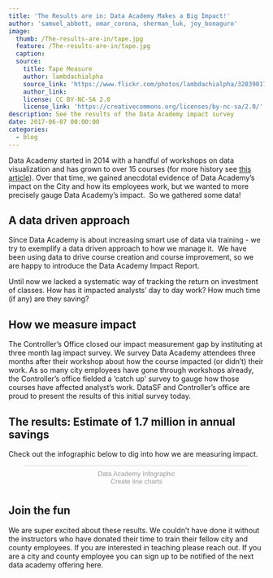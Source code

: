 ```yaml
---
title: 'The Results are in: Data Academy Makes a Big Impact!'
author: 'samuel_abbott, omar_corona, sherman_luk, joy_bonaguro'
image:
  thumb: /The-results-are-in/tape.jpg
  feature: /The-results-are-in/tape.jpg
  caption:
  source:
    title: Tape Measure
    author: lambdachialpha
    source_link: 'https://www.flickr.com/photos/lambdachialpha/328390174/in/photolist-v25Xy-7JvgtG-dY6sMn-4j2p2E-8Sqpe4-9dfUJP-ehgf2p-7KbjLj-9dJy2r-eP9R1S-bAKq2g-51n6E1-54YzG-4KXTkF-4hc2Z-4hc4i-Ts8eTu-bcMuqH-2g9sjp-6UcKUx-4ojnNP-8QynpR-cq1TcC-TXrVju-3uLSz-7paYhM-z7zAF-5aW5hx-7982YG-6noDSs-afQKDQ-pH23Ud-4PHB3t-kZBBm-3uLNi-4z9zZX-bGDM6H-gxhesD-MjCWp-3uLU1-3SU3W-o9Eo8V-4hc3R-UcYhqJ-akS6xk-aYyGEB-piTyFR-brJs5G-Fnfku8-9kfBpZ'
    author_link:
    license: CC BY-NC-SA 2.0
    license_link: 'https://creativecommons.org/licenses/by-nc-sa/2.0/'
description: See the results of the Data Academy impact survey
date: 2017-06-07 00:00:00
categories:
  - blog
---
```



Data Academy started in 2014 with a handful of workshops on data visualization and has grown to over 15 courses (for more history see [this article](http://datasmart.ash.harvard.edu/news/article/san-franciscos-data-academy-develops-a-data-savvy-workforce-973)). Over that time, we gained anecdotal evidence of Data Academy’s impact on the City and how its employees work, but we wanted to more precisely gauge Data Academy’s impact.  So we gathered some data!

## A data driven approach

Since Data Academy is about increasing smart use of data via training - we try to exemplify a data driven approach to how we manage it.  We have been using data to drive course creation and course improvement, so we are happy to introduce the Data Academy Impact Report.

Until now we lacked a systematic way of tracking the return on investment of classes. How has it impacted analysts’ day to day work? How much time (if any) are they saving?

## How we measure impact

The Controller’s Office closed our impact measurement gap by instituting at three month lag impact survey. We survey Data Academy attendees three months after their workshop about how the course impacted (or didn’t) their work. As so many city employees have gone through workshops already, the Controller’s office fielded a ‘catch up’ survey to gauge how those courses have affected analyst’s work. DataSF and Controller’s office are proud to present the results of this initial survey today.

## The results: Estimate of 1.7 million in annual savings

Check out the infographic below to dig into how we are measuring impact.

<div class="infogram-embed" data-id="data_academy_infographic" data-type="interactive" data-title="Data Academy Infographic"></div>

<script>!function(e,t,s,i){var n="InfogramEmbeds",o=e.getElementsByTagName("script"),d=o[0],r=/^http:/.test(e.location)?"http:":"https:";if(/^\/{2}/.test(i)&&(i=r+i),window[n]&&window[n].initialized)window[n].process&&window[n].process();else if(!e.getElementById(s)){var a=e.createElement("script");a.async=1,a.id=s,a.src=i,d.parentNode.insertBefore(a,d)}}(document,0,"infogram-async","//e.infogr.am/js/dist/embed-loader-min.js");</script>

<div style="padding:8px 0;font-family:Arial!important;font-size:13px!important;line-height:15px!important;text-align:center;border-top:1px solid #dadada;margin:0 30px"><a href="https://infogr.am/data_academy_infographic" style="color:#989898!important;text-decoration:none!important;" target="_blank" rel="nofollow">Data Academy Infographic</a><br /><a href="https://infogr.am/create/line-chart?utm_source=embed_bottom&amp;utm_medium=seo&amp;utm_campaign=line_chart" style="color:#989898!important;text-decoration:none!important;" target="_blank" rel="nofollow">Create line charts</a></div>

## Join the fun

We are super excited about these results. We couldn’t have done it without the instructors who have donated their time to train their fellow city and county employees. If you are interested in teaching please reach out. If you are a city and county employee you can sign up to be notified of the next data academy offering here.